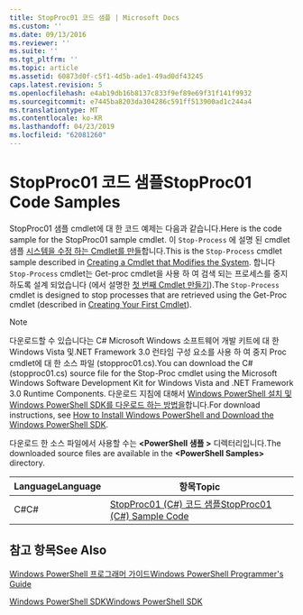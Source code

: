```yaml
---
title: StopProc01 코드 샘플 | Microsoft Docs
ms.custom: ''
ms.date: 09/13/2016
ms.reviewer: ''
ms.suite: ''
ms.tgt_pltfrm: ''
ms.topic: article
ms.assetid: 60873d0f-c5f1-4d5b-ade1-49ad0df43245
caps.latest.revision: 5
ms.openlocfilehash: e4ab19db16b8137c833f9ef89e69f31f141f9932
ms.sourcegitcommit: e7445ba8203da304286c591ff513900ad1c244a4
ms.translationtype: MT
ms.contentlocale: ko-KR
ms.lasthandoff: 04/23/2019
ms.locfileid: "62081260"
---
```

# <a name="stopproc01-code-samples"></a><span data-ttu-id="e7e00-102">StopProc01 코드 샘플</span><span class="sxs-lookup"><span data-stu-id="e7e00-102">StopProc01 Code Samples</span></span>

<span data-ttu-id="e7e00-103">StopProc01 샘플 cmdlet에 대 한 코드 예제는 다음과 같습니다.</span><span class="sxs-lookup"><span data-stu-id="e7e00-103">Here is the code sample for the StopProc01 sample cmdlet.</span></span> <span data-ttu-id="e7e00-104">이 `Stop-Process` 에 설명 된 cmdlet 샘플 [시스템을 수정 하는 Cmdlet를 만들](../cmdlet/creating-a-cmdlet-that-modifies-the-system.md)합니다.</span><span class="sxs-lookup"><span data-stu-id="e7e00-104">This is the `Stop-Process` cmdlet sample described in [Creating a Cmdlet that Modifies the System](../cmdlet/creating-a-cmdlet-that-modifies-the-system.md).</span></span> <span data-ttu-id="e7e00-105">합니다 `Stop-Process` cmdlet는 Get-proc cmdlet을 사용 하 여 검색 되는 프로세스를 중지 하도록 설계 되었습니다 (에서 설명한 [첫 번째 Cmdlet 만들기](../cmdlet/creating-a-cmdlet-without-parameters.md)).</span><span class="sxs-lookup"><span data-stu-id="e7e00-105">The `Stop-Process` cmdlet is designed to stop processes that are retrieved using the Get-Proc cmdlet (described in [Creating Your First Cmdlet](../cmdlet/creating-a-cmdlet-without-parameters.md)).</span></span>

> [!NOTE]
> <span data-ttu-id="e7e00-106">다운로드할 수 있습니다는 C# Microsoft Windows 소프트웨어 개발 키트에 대 한 Windows Vista 및.NET Framework 3.0 런타임 구성 요소를 사용 하 여 중지 Proc cmdlet에 대 한 소스 파일 (stopproc01.cs).</span><span class="sxs-lookup"><span data-stu-id="e7e00-106">You can download the C# (stopproc01.cs) source file for the Stop-Proc cmdlet using the Microsoft Windows Software Development Kit for Windows Vista and .NET Framework 3.0 Runtime Components.</span></span> <span data-ttu-id="e7e00-107">다운로드 지침에 대해서 [Windows PowerShell 설치 및 Windows PowerShell SDK를 다운로드 하는 방법을](/powershell/developer/installing-the-windows-powershell-sdk)합니다.</span><span class="sxs-lookup"><span data-stu-id="e7e00-107">For download instructions, see [How to Install Windows PowerShell and Download the Windows PowerShell SDK](/powershell/developer/installing-the-windows-powershell-sdk).</span></span>
>
> <span data-ttu-id="e7e00-108">다운로드 한 소스 파일에서 사용할 수는  **\<PowerShell 샘플 >** 디렉터리입니다.</span><span class="sxs-lookup"><span data-stu-id="e7e00-108">The downloaded source files are available in the **\<PowerShell Samples>** directory.</span></span>

|<span data-ttu-id="e7e00-109">Language</span><span class="sxs-lookup"><span data-stu-id="e7e00-109">Language</span></span>|<span data-ttu-id="e7e00-110">항목</span><span class="sxs-lookup"><span data-stu-id="e7e00-110">Topic</span></span>|
|--------------|-----------|
|<span data-ttu-id="e7e00-111">C#</span><span class="sxs-lookup"><span data-stu-id="e7e00-111">C#</span></span>|[<span data-ttu-id="e7e00-112">StopProc01 (C#) 코드 샘플</span><span class="sxs-lookup"><span data-stu-id="e7e00-112">StopProc01 (C#) Sample Code</span></span>](./stopproc01-csharp-sample-code.md)|

## <a name="see-also"></a><span data-ttu-id="e7e00-113">참고 항목</span><span class="sxs-lookup"><span data-stu-id="e7e00-113">See Also</span></span>

[<span data-ttu-id="e7e00-114">Windows PowerShell 프로그래머 가이드</span><span class="sxs-lookup"><span data-stu-id="e7e00-114">Windows PowerShell Programmer's Guide</span></span>](./windows-powershell-programmer-s-guide.md)

[<span data-ttu-id="e7e00-115">Windows PowerShell SDK</span><span class="sxs-lookup"><span data-stu-id="e7e00-115">Windows PowerShell SDK</span></span>](../windows-powershell-reference.md)